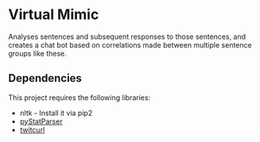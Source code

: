 # Virtual Mimic
Analyses sentences and subsequent responses to those sentences, and creates a chat bot based on correlations made between multiple sentence groups like these.

## Dependencies
This project requires the following libraries:
* nltk - Install it via pip2
* [pyStatParser](https://github.com/emilmont/pyStatParser)
* [twitcurl](https://github.com/swatkat/twitcurl/ "TwitCurl Github Repository")
